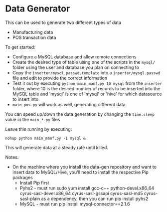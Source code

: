 # Data Generator

This can be used to generate two different types of data
- Manufacturing data
- POS transaction data

To get started:
- Configure a MySQL database and allow remote connections
- Create the desired type of table using one of the scripts in the `mysql/` folder using the user and database you plan on connecting to
- Copy the `inserter/mysql.passwd.template` into a `inserter/mysql.passwd` file and edit to provide the correct information
- Test it out by executing `python main_manf.py 10 mysql` from the `inserter` folder, where 10 is the desired number of records to be inserted into the MySQL table and 'mysql' is one of 'mysql' or 'hive' for which datasource to insert into
- `main_pos.py` will work as well, generating different data

You can speed up/down the data generation by changing the `time.sleep` value in the `main_*.py` files

Leave this running by executing:
```
nohup python main_manf.py -1 mysql &
```

This will generate data at a steady rate until killed.

Notes:
- On the machine where you install the data-gen repository and want to insert data to MySQL/Hive, you'll need to install the respective Pip packages
  - Install Pip first
  - Pyhs2 - must run sudo yum install gcc-c++ python-devel.x86_64 cyrus-sasl-devel.x86_64 cyrus-sasl-gssapi cyrus-sasl-md5 cyrus-sasl-plain as a dependency, then you can run pip install pyhs2
  - MySQL - must run pip install mysql-connector==2.1.6
